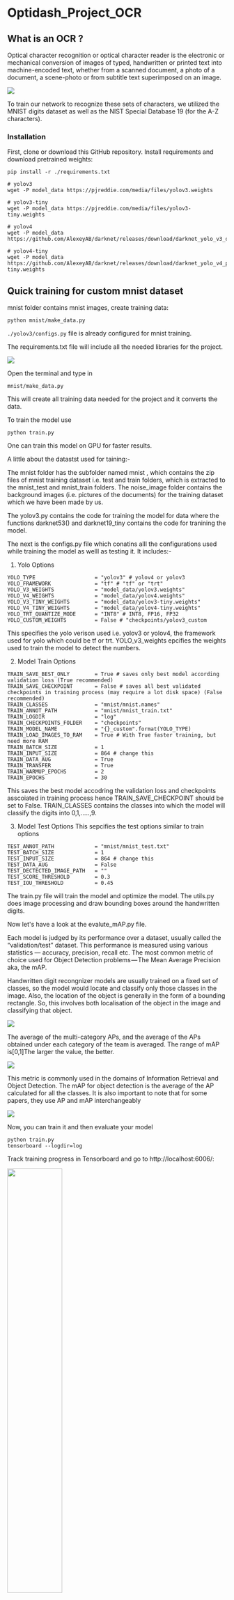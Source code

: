 # Optidash_Project_OCR

## What is an OCR ? 
Optical character recognition or optical character reader is the electronic or mechanical conversion of images of typed, handwritten or printed text into machine-encoded text, whether from a scanned document, a photo of a document, a scene-photo or from subtitle text superimposed on an image.

![](Displayimages/image_1.jpeg)


To train our network to recognize these sets of characters, we utilized the MNIST digits dataset as well as the NIST Special Database 19 (for the A-Z characters).

### Installation
First, clone or download this GitHub repository. Install requirements and download pretrained weights:

```
pip install -r ./requirements.txt

# yolov3
wget -P model_data https://pjreddie.com/media/files/yolov3.weights

# yolov3-tiny
wget -P model_data https://pjreddie.com/media/files/yolov3-tiny.weights

# yolov4
wget -P model_data https://github.com/AlexeyAB/darknet/releases/download/darknet_yolo_v3_optimal/yolov4.weights

# yolov4-tiny
wget -P model_data https://github.com/AlexeyAB/darknet/releases/download/darknet_yolo_v4_pre/yolov4-tiny.weights
```
## Quick training for custom mnist dataset
mnist folder contains mnist images, create training data:
```
python mnist/make_data.py
```
`./yolov3/configs.py` file is already configured for mnist training.

The requirements.txt file will include all the needed libraries for the project.

![](Displayimages/Requirements.jpeg)

Open the terminal and type in 
```
mnist/make_data.py
```
This will create all training data needed for the project and it converts the data.

To train the model use 
```
python train.py
```
One can train this model on GPU for faster results.



A little about the datastst used for taining:-

The mnist folder has the subfolder named mnist , which contains the zip files of mnist training dataset i.e. test and train folders, which is extracted to the mnist_test and mnist_train folders.
The noise_image folder contains the background images (i.e. pictures of the documents) for the training dataset which we have been made by us.


The yolov3.py contains the code for training the model for data where the functions darknet53() and darknet19_tiny contains the code for tranining the model.


The next is the configs.py file which conatins alll the configurations used while training the model as welll as testing it. It includes:-

1. Yolo Options
```
YOLO_TYPE                   = "yolov3" # yolov4 or yolov3
YOLO_FRAMEWORK              = "tf" # "tf" or "trt"
YOLO_V3_WEIGHTS             = "model_data/yolov3.weights"
YOLO_V4_WEIGHTS             = "model_data/yolov4.weights"
YOLO_V3_TINY_WEIGHTS        = "model_data/yolov3-tiny.weights"
YOLO_V4_TINY_WEIGHTS        = "model_data/yolov4-tiny.weights"
YOLO_TRT_QUANTIZE_MODE      = "INT8" # INT8, FP16, FP32
YOLO_CUSTOM_WEIGHTS         = False # "checkpoints/yolov3_custom

```
This specifies the yolo verison used i.e. yolov3 or yolov4, the framework used for yolo which could be tf or trt. 
YOLO_v3_weights epcifies the weights used to train the model to detect the numbers.

2. Model Train Options
```
TRAIN_SAVE_BEST_ONLY        = True # saves only best model according validation loss (True recommended)
TRAIN_SAVE_CHECKPOINT       = False # saves all best validated checkpoints in training process (may require a lot disk space) (False recommended)
TRAIN_CLASSES               = "mnist/mnist.names"
TRAIN_ANNOT_PATH            = "mnist/mnist_train.txt"
TRAIN_LOGDIR                = "log"
TRAIN_CHECKPOINTS_FOLDER    = "checkpoints"
TRAIN_MODEL_NAME            = "{}_custom".format(YOLO_TYPE)
TRAIN_LOAD_IMAGES_TO_RAM    = True # With True faster training, but need more RAM
TRAIN_BATCH_SIZE            = 1
TRAIN_INPUT_SIZE            = 864 # change this
TRAIN_DATA_AUG              = True
TRAIN_TRANSFER              = True
TRAIN_WARMUP_EPOCHS         = 2
TRAIN_EPOCHS                = 30

```

This saves the best model accodring the validation loss and checkpoints asscoiated in training process hence TRAIN_SAVE_CHECKPOINT should be set to False.
TRAIN_CLASSES contains the classes into which the model will classify the digits into 0,1,.....,9.

3. Model Test Options
This sepcifies the test options similar to train options
```
TEST_ANNOT_PATH             = "mnist/mnist_test.txt"
TEST_BATCH_SIZE             = 1
TEST_INPUT_SIZE             = 864 # change this
TEST_DATA_AUG               = False
TEST_DECTECTED_IMAGE_PATH   = ""
TEST_SCORE_THRESHOLD        = 0.3
TEST_IOU_THRESHOLD          = 0.45

```

The train.py file will train the model and optimize the model. The utils.py does image processing and draw bounding boxes around the handwritten digits.


Now let's have a look at the evalute_mAP.py file.

Each model is judged by its performance over a dataset, usually called the “validation/test” dataset. This performance is measured using various statistics — accuracy, precision, recall etc.
The most common metric of choice used for Object Detection problems — The Mean Average Precision aka, the mAP.

Handwritten digit recongnizer models are usually trained on a fixed set of classes, so the model would locate and classify only those classes in the image.
Also, the location of the object is generally in the form of a bounding rectangle.
So, this involves both localisation of the object in the image and classifying that object.

![](Displayimages/localisation.png)


The average of the multi-category APs, and the average of the APs obtained under each category of the team is averaged. The range of mAP is[0,1]The larger the value, the better.


![](Displayimages/localisation_1.png)

This metric is commonly used in the domains of Information Retrieval and Object Detection. The mAP for object detection is the average of the AP calculated for all the classes. It is also important to note that for some papers, they use AP and mAP interchangeably

![](Displayimages/cmd_prompt.jpeg)



Now, you can train it and then evaluate your model
```
python train.py
tensorboard --logdir=log
```
Track training progress in Tensorboard and go to http://localhost:6006/:

<p>
    <img width="50%" src="Displayimages/Tensorflow_1.jpeg" style="max-width:100%;"></a>
</p>

<p>
    <img width="50%" src="Displayimages/Tensorflow_2.jpeg" style="max-width:100%;"></a>
</p>

<p>
    <img width="50%" src="Displayimages/Tensorflow_3.jpeg" style="max-width:100%;"></a>
</p>

<p>
    <img width="50%" src="Displayimages/Tensorflow_4.jpeg" style="max-width:100%;"></a>
</p>

<p>
    <img width="50%" src="Displayimages/Tensorflow_5.jpeg" style="max-width:100%;"></a>
</p>



The handwritten digits from a jpeg file are recognised as follows 

<p>
    <img width="100%" src="Displayimages/output_1_document.jpeg" style="max-width:100%;"></a>
</p>



<p>
    <img width="100%" src="Displayimages/output_2_document.jpeg" style="max-width:100%;"></a>
</p>
